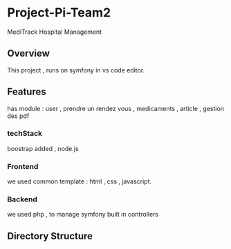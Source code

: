 # Project-Pi-Team2
MediTrack Hospital Management
## Overview 
This project , runs on symfony in vs code editor.
## Features ## 
has module : user , prendre un rendez vous , medicaments , article , gestion des pdf
### techStack
boostrap added , node.js
### Frontend 
we used common template : html , css , javascript.
### Backend 
we used php , to manage symfony built in controllers 
## Directory Structure ## 


